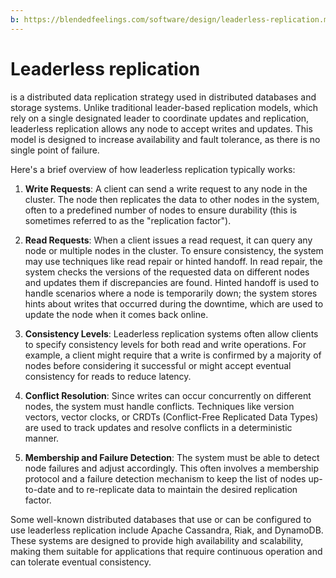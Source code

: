 ```yaml
---
b: https://blendedfeelings.com/software/design/leaderless-replication.md
---
```


# Leaderless replication 
is a distributed data replication strategy used in distributed databases and storage systems. Unlike traditional leader-based replication models, which rely on a single designated leader to coordinate updates and replication, leaderless replication allows any node to accept writes and updates. This model is designed to increase availability and fault tolerance, as there is no single point of failure.

Here's a brief overview of how leaderless replication typically works:

1. **Write Requests**: A client can send a write request to any node in the cluster. The node then replicates the data to other nodes in the system, often to a predefined number of nodes to ensure durability (this is sometimes referred to as the "replication factor").

2. **Read Requests**: When a client issues a read request, it can query any node or multiple nodes in the cluster. To ensure consistency, the system may use techniques like read repair or hinted handoff. In read repair, the system checks the versions of the requested data on different nodes and updates them if discrepancies are found. Hinted handoff is used to handle scenarios where a node is temporarily down; the system stores hints about writes that occurred during the downtime, which are used to update the node when it comes back online.

3. **Consistency Levels**: Leaderless replication systems often allow clients to specify consistency levels for both read and write operations. For example, a client might require that a write is confirmed by a majority of nodes before considering it successful or might accept eventual consistency for reads to reduce latency.

4. **Conflict Resolution**: Since writes can occur concurrently on different nodes, the system must handle conflicts. Techniques like version vectors, vector clocks, or CRDTs (Conflict-Free Replicated Data Types) are used to track updates and resolve conflicts in a deterministic manner.

5. **Membership and Failure Detection**: The system must be able to detect node failures and adjust accordingly. This often involves a membership protocol and a failure detection mechanism to keep the list of nodes up-to-date and to re-replicate data to maintain the desired replication factor.

Some well-known distributed databases that use or can be configured to use leaderless replication include Apache Cassandra, Riak, and DynamoDB. These systems are designed to provide high availability and scalability, making them suitable for applications that require continuous operation and can tolerate eventual consistency.